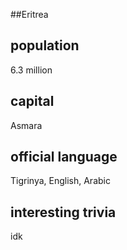 ##Eritrea
## population
6.3 million

## capital
Asmara
 
## official language
Tigrinya, English, Arabic

## interesting trivia
idk


